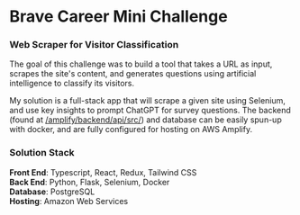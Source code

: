 # Brave Career Mini Challenge
### Web Scraper for Visitor Classification
The goal of this challenge was to build a tool that takes a URL as input, scrapes the site's content, and generates questions using artificial intelligence to classify its visitors.

My solution is a full-stack app that will scrape a given site using Selenium, and use key insights to prompt ChatGPT for survey questions.
The backend (found at [/amplify/backend/api/src/](https://github.com/Bdeering1/brave-career-challenge/tree/main/amplify/backend/api/flask/src)) and database can be easily spun-up with docker, and are fully configured for hosting on AWS Amplify.

### Solution Stack
**Front End**: Typescript, React, Redux, Tailwind CSS \
**Back End**: Python, Flask, Selenium, Docker \
**Database**: PostgreSQL \
**Hosting**: Amazon Web Services
